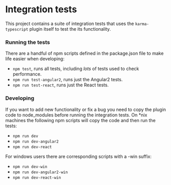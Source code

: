 # Integration tests

This project contains a suite of integration tests that uses the `karma-typescript` plugin itself to test the its functionality.

### Running the tests

There are a handful of npm scripts defined in the package.json file to make life easier when developing:

* `npm test`, runs all tests, including *lots* of tests used to check performance.
* `npm run test-angular2`, runs just the Angular2 tests.
* `npm run test-react`, runs just the React tests.

### Developing

If you want to add new functionality or fix a bug you need to copy the plugin code to node_modules before running the integration tests. On &ast;nix machines the following npm scripts will copy the code and then run the tests:

* `npm run dev`
* `npm run dev-angular2`
* `npm run dev-react`

For windows users there are corresponding scripts with a -win suffix:

* `npm run dev-win`
* `npm run dev-angular2-win`
* `npm run dev-react-win`
